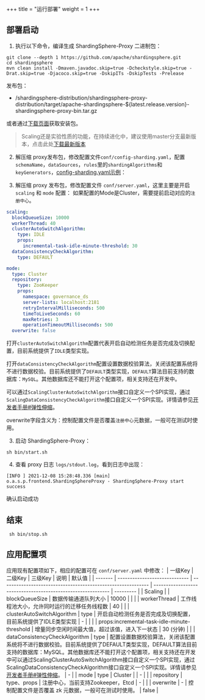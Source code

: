 +++
title = "运行部署"
weight = 1
+++

## 部署启动

1. 执行以下命令，编译生成 ShardingSphere-Proxy 二进制包：

```
git clone --depth 1 https://github.com/apache/shardingsphere.git
cd shardingsphere
mvn clean install -Dmaven.javadoc.skip=true -Dcheckstyle.skip=true -Drat.skip=true -Djacoco.skip=true -DskipITs -DskipTests -Prelease
```

发布包：
- /shardingsphere-distribution/shardingsphere-proxy-distribution/target/apache-shardingsphere-${latest.release.version}-shardingsphere-proxy-bin.tar.gz

或者通过[下载页面]( https://shardingsphere.apache.org/document/current/cn/downloads/ )获取安装包。

> Scaling还是实验性质的功能，在持续进化中，建议使用master分支最新版本，点击此处[下载最新版本]( https://github.com/apache/shardingsphere#nightly-builds )

2. 解压缩 proxy发布包，修改配置文件`conf/config-sharding.yaml`，配置`schemaName`，`dataSources`，`rules`里的`shardingAlgorithms`和`keyGenerators`，[config-sharding.yaml示例]( https://github.com/apache/shardingsphere/blob/master/examples/docker/shardingsphere-proxy/sharding/conf/config-sharding.yaml )：

3. 解压缩 proxy 发布包，修改配置文件 `conf/server.yaml`，这里主要是开启 `scaling` 和 `mode` 配置：
如果配置的Mode是Cluster，需要提前启动对应的`注册中心`。


```yaml
scaling:
  blockQueueSize: 10000
  workerThread: 40
  clusterAutoSwitchAlgorithm:
    type: IDLE
    props:
      incremental-task-idle-minute-threshold: 30
  dataConsistencyCheckAlgorithm:
    type: DEFAULT

mode:
  type: Cluster
  repository:
    type: ZooKeeper
    props:
      namespace: governance_ds
      server-lists: localhost:2181
      retryIntervalMilliseconds: 500
      timeToLiveSeconds: 60
      maxRetries: 3
      operationTimeoutMilliseconds: 500
  overwrite: false
```

打开`clusterAutoSwitchAlgorithm`配置代表开启自动检测任务是否完成及切换配置，目前系统提供了`IDLE`类型实现。

打开`dataConsistencyCheckAlgorithm`配置设置数据校验算法，关闭该配置系统将不进行数据校验。目前系统提供了`DEFAULT`类型实现，`DEFAULT`算法目前支持的数据库：`MySQL`。其他数据库还不能打开这个配置项，相关支持还在开发中。

可以通过`ScalingClusterAutoSwitchAlgorithm`接口自定义一个SPI实现，通过`ScalingDataConsistencyCheckAlgorithm`接口自定义一个SPI实现。详情请参见[开发者手册#弹性伸缩](/cn/dev-manual/scaling/)。

overwrite字段含义为：控制配置文件是否覆盖`注册中心`元数据，一般可在测试时使用。

3. 启动 ShardingSphere-Proxy：

```
sh bin/start.sh
```

4. 查看 proxy 日志 `logs/stdout.log`，看到日志中出现：
```
[INFO ] 2021-12-08 15:28:48.336 [main] o.a.s.p.frontend.ShardingSphereProxy - ShardingSphere-Proxy start success
```

确认启动成功



## 结束

```
 sh bin/stop.sh
```

## 应用配置项

应用现有配置项如下，相应的配置可在 `conf/server.yaml` 中修改：
| 一级Key | 二级Key                       | 三级Key                                                      | 说明                                                         | 默认值    |
| ------- | ----------------------------- | ------------------------------------------------------------ | ------------------------------------------------------------ | --------- |
| Scaling |                               | blockQueueSize                                               | 数据传输通道队列大小                                         | 10000     |
|         |                               | workerThread                                                 | 工作线程池大小，允许同时运行的迁移任务线程数                 | 40        |
|         | clusterAutoSwitchAlgorithm    | type                                                         | 开启自动检测任务是否完成及切换配置，目前系统提供了IDLE类型实现 | -         |
|         |                               | props:incremental-task-idle-minute-threshold                 | 增量同步空闲时间最大值，超过该值，进入下一状态               | 30 (分钟) |
|         | dataConsistencyCheckAlgorithm | type                                                         | 配置设置数据校验算法，关闭该配置系统将不进行数据校验。目前系统提供了DEFAULT类型实现，DEFAULT算法目前支持的数据库：MySQL。其他数据库还不能打开这个配置项，相关支持还在开发中可以通过ScalingClusterAutoSwitchAlgorithm接口自定义一个SPI实现，通过ScalingDataConsistencyCheckAlgorithm接口自定义一个SPI实现。详情请参见[开发者手册#弹性伸缩](https://shardingsphere.apache.org/document/current/cn/dev-manual/scaling/)。 | -         |
| mode    | type                          | Cluster                                                      |                                                              | -         |
|         | repository                    | type、props | 注册中心，当前支持Zookeeper，Etcd                            | -         |
|         | overwrite                     | -                                                            | 控制配置文件是否覆盖 zk 元数据，一般可在测试时使用。         | false     |
